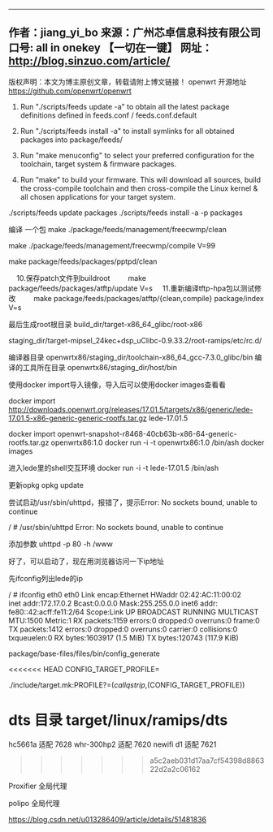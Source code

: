 --------------------------------------------- 
作者：jiang_yi_bo
来源：广州芯卓信息科技有限公司
口号: all in onekey 【一切在一键】
网址：http://blog.sinzuo.com/article/
--------------------------------------------- 
版权声明：本文为博主原创文章，转载请附上博文链接！
openwrt 开源地址
https://github.com/openwrt/openwrt

1. Run "./scripts/feeds update -a" to obtain all the latest package definitions
defined in feeds.conf / feeds.conf.default

2. Run "./scripts/feeds install -a" to install symlinks for all obtained
packages into package/feeds/

3. Run "make menuconfig" to select your preferred configuration for the
toolchain, target system & firmware packages.

4. Run "make" to build your firmware. This will download all sources, build
the cross-compile toolchain and then cross-compile the Linux kernel & all
chosen applications for your target system.

./scripts/feeds update packages
./scripts/feeds install -a -p packages

编译 一个包
make ./package/feeds/management/freecwmp/clean

make ./package/feeds/management/freecwmp/compile V=99 

make package/feeds/packages/pptpd/clean

    10.保存patch文件到buildroot
        make package/feeds/packages/atftp/update V=s
    11.重新编译tftp-hpa包以测试修改
        make package/feeds/packages/atftp/{clean,compile} package/index V=s

最后生成root根目录
build_dir/target-x86_64_glibc/root-x86

staging_dir/target-mipsel_24kec+dsp_uClibc-0.9.33.2/root-ramips/etc/rc.d/

编译器目录
openwrtx86/staging_dir/toolchain-x86_64_gcc-7.3.0_glibc/bin
编译的工具所在目录
openwrtx86/staging_dir/host/bin

使用docker import导入镜像，导入后可以使用docker images查看看

docker import http://downloads.openwrt.org/releases/17.01.5/targets/x86/generic/lede-17.01.5-x86-generic-generic-rootfs.tar.gz lede-17.01.5 

docker import openwrt-snapshot-r8468-40cb63b-x86-64-generic-rootfs.tar.gz openwrtx86:1.0
docker run -i -t openwrtx86:1.0 /bin/ash
docker images

进入lede里的shell交互环境
docker run -i -t lede-17.01.5 /bin/ash

更新opkg 
opkg update 

尝试启动/usr/sbin/uhttpd，报错了，提示Error: No sockets bound, unable to continue 

/ # /usr/sbin/uhttpd
Error: No sockets bound, unable to continue

添加参数 
uhttpd -p 80 -h /www 

好了，可以启动了，现在用浏览器访问一下ip地址

 

先ifconfig列出lede的ip

/ # ifconfig eth0
eth0      Link encap:Ethernet  HWaddr 02:42:AC:11:00:02  
          inet addr:172.17.0.2  Bcast:0.0.0.0  Mask:255.255.0.0
          inet6 addr: fe80::42:acff:fe11:2/64 Scope:Link
          UP BROADCAST RUNNING MULTICAST  MTU:1500  Metric:1
          RX packets:1159 errors:0 dropped:0 overruns:0 frame:0
          TX packets:1412 errors:0 dropped:0 overruns:0 carrier:0
          collisions:0 txqueuelen:0 
          RX bytes:1603917 (1.5 MiB)  TX bytes:120743 (117.9 KiB)

package/base-files/files/bin/config_generate

<<<<<<< HEAD
CONFIG_TARGET_PROFILE=

./include/target.mk:PROFILE?=$(call qstrip,$(CONFIG_TARGET_PROFILE))

dts 目录
target/linux/ramips/dts
=======
hc5661a    适配 7628
whr-300hp2 适配 7620
newifi d1  适配 7621

>>>>>>> a5c2aeb031d17aa7cf54398d886322d2a2c06162

Proxifier  全局代理

polipo     全局代理

https://blog.csdn.net/u013286409/article/details/51481836
